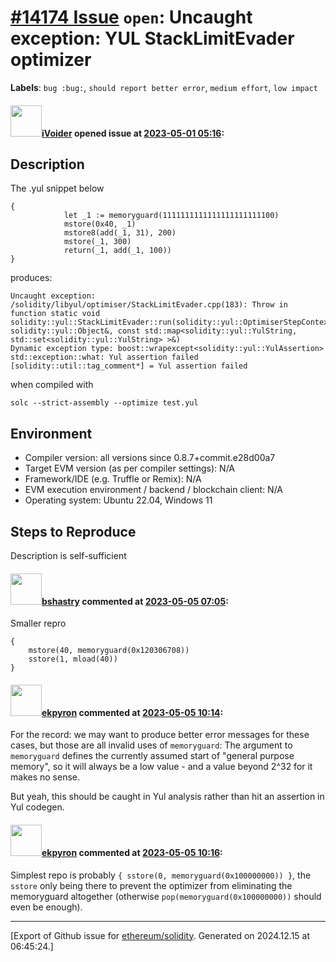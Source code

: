 # [\#14174 Issue](https://github.com/ethereum/solidity/issues/14174) `open`: Uncaught exception: YUL StackLimitEvader optimizer
**Labels**: `bug :bug:`, `should report better error`, `medium effort`, `low impact`


#### <img src="https://avatars.githubusercontent.com/u/13479402?v=4" width="50">[iVoider](https://github.com/iVoider) opened issue at [2023-05-01 05:16](https://github.com/ethereum/solidity/issues/14174):

## Description

The  .yul snippet below

```
{
            let _1 := memoryguard(1111111111111111111111100)
            mstore(0x40, _1)
            mstore8(add(_1, 31), 200)
            mstore(_1, 300)
            return(_1, add(_1, 100))
}
```

produces:

```
Uncaught exception:
/solidity/libyul/optimiser/StackLimitEvader.cpp(183): Throw in function static void solidity::yul::StackLimitEvader::run(solidity::yul::OptimiserStepContext&, solidity::yul::Object&, const std::map<solidity::yul::YulString, std::set<solidity::yul::YulString> >&)
Dynamic exception type: boost::wrapexcept<solidity::yul::YulAssertion>
std::exception::what: Yul assertion failed
[solidity::util::tag_comment*] = Yul assertion failed
```
when compiled with

`solc --strict-assembly --optimize test.yul`

## Environment

- Compiler version: all versions since 0.8.7+commit.e28d00a7
- Target EVM version (as per compiler settings): N/A
- Framework/IDE (e.g. Truffle or Remix): N/A
- EVM execution environment / backend / blockchain client: N/A
- Operating system: Ubuntu 22.04, Windows 11

## Steps to Reproduce

Description is self-sufficient


#### <img src="https://avatars.githubusercontent.com/u/2388185?v=4" width="50">[bshastry](https://github.com/bshastry) commented at [2023-05-05 07:05](https://github.com/ethereum/solidity/issues/14174#issuecomment-1535813822):

Smaller repro

```
{
    mstore(40, memoryguard(0x120306708))
    sstore(1, mload(40))
}
```

#### <img src="https://avatars.githubusercontent.com/u/1347491?v=4" width="50">[ekpyron](https://github.com/ekpyron) commented at [2023-05-05 10:14](https://github.com/ethereum/solidity/issues/14174#issuecomment-1536038980):

For the record: we may want to produce better error messages for these cases, but those are all invalid uses of ``memoryguard``: The argument to ``memoryguard`` defines the currently assumed start of "general purpose memory", so it will always be a low value - and a value beyond 2^32 for it makes no sense.

But yeah, this should be caught in Yul analysis rather than hit an assertion in Yul codegen.

#### <img src="https://avatars.githubusercontent.com/u/1347491?v=4" width="50">[ekpyron](https://github.com/ekpyron) commented at [2023-05-05 10:16](https://github.com/ethereum/solidity/issues/14174#issuecomment-1536040365):

Simplest repo is probably ``{ sstore(0, memoryguard(0x100000000)) }``, the ``sstore`` only being there to prevent the optimizer from eliminating the memoryguard altogether (otherwise ``pop(memoryguard(0x100000000))`` should even be enough).


-------------------------------------------------------------------------------



[Export of Github issue for [ethereum/solidity](https://github.com/ethereum/solidity). Generated on 2024.12.15 at 06:45:24.]
